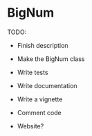 # BigNum

TODO:

-   Finish description

-   Make the BigNum class

-   Write tests

-   Write documentation

-   Write a vignette

-   Comment code

-   Website?